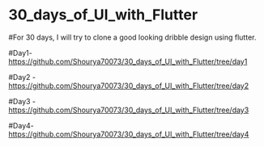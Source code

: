 # 30_days_of_UI_with_Flutter

#For 30 days, I will try to clone a good looking dribble design using flutter.

#Day1- https://github.com/Shourya70073/30_days_of_UI_with_Flutter/tree/day1

#Day2 - https://github.com/Shourya70073/30_days_of_UI_with_Flutter/tree/day2

#Day3 - https://github.com/Shourya70073/30_days_of_UI_with_Flutter/tree/day3

#Day4- https://github.com/Shourya70073/30_days_of_UI_with_Flutter/tree/day4
